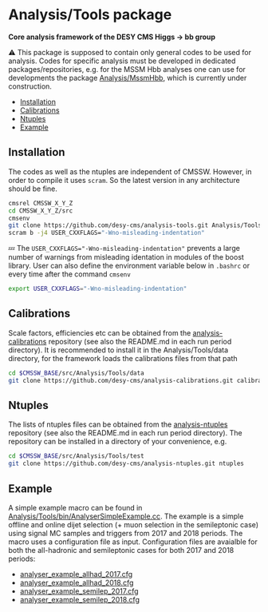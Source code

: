 # Analysis/Tools package

**Core analysis framework of the DESY CMS Higgs -> bb group**

:warning: This package is supposed to contain only general codes to be used for analysis.
Codes for specific analysis must be developed in dedicated packages/repositories, e.g.
for the MSSM Hbb analyses one can use for developments the package
[Analysis/MssmHbb](https://github.com/desy-cms/analysis-mssmhbb),
which is currently under construction.


* [Installation](#installation)
* [Calibrations](#calibrations)
* [Ntuples](#ntuples)
* [Example](#example)


##


## Installation

The codes as well as the ntuples are independent of CMSSW. However, in order to compile it uses `scram`.
So the latest version in any architecture should be fine. 

```bash
cmsrel CMSSW_X_Y_Z
cd CMSSW_X_Y_Z/src
cmsenv
git clone https://github.com/desy-cms/analysis-tools.git Analysis/Tools 
scram b -j4 USER_CXXFLAGS="-Wno-misleading-indentation"
```

:zzz: The `USER_CXXFLAGS="-Wno-misleading-indentation"` prevents a large number of warnings
from misleading identation in modules of the boost library. User can also define the
environment variable below in `.bashrc` or every time after the command `cmsenv`
```bash
export USER_CXXFLAGS="-Wno-misleading-indentation"
```

## Calibrations

Scale factors, efficiencies etc can be obtained from the [analysis-calibrations](https://github.com/desy-cms/analysis-calibrations) repository (see also the README.md in each run period directory). It is recommended to install it in the Analysis/Tools/data directory, for the framework loads the calibrations files from that path

```bash
cd $CMSSW_BASE/src/Analysis/Tools/data
git clone https://github.com/desy-cms/analysis-calibrations.git calibrations
```

## Ntuples

The lists of ntuples files can be obtained from the [analysis-ntuples](https://github.com/desy-cms/analysis-ntuples.git) repository (see also the README.md in each run period directory). The repository can be installed in a directory of your convenience, e.g.

```bash
cd $CMSSW_BASE/src/Analysis/Tools/test
git clone https://github.com/desy-cms/analysis-ntuples.git ntuples
```

## Example

A simple example macro can be found in [Analysis/Tools/bin/AnalyserSimpleExample.cc](bin/AnalyserSimpleExample.cc).
The example is a simple offline and online dijet selection (+ muon selection in the semileptonic case)
using signal MC samples and triggers from 2017 and 2018 periods. The macro uses a configuration file as
input. Configuration files are avaialble for both the all-hadronic and semileptonic cases for both 2017
and 2018 periods:
* [analyser_example_allhad_2017.cfg](test/analyser_example_allhad_2017.cfg)
* [analyser_example_allhad_2018.cfg](test/analyser_example_allhad_2018.cfg)
* [analyser_example_semilep_2017.cfg](test/analyser_example_semilep_2017.cfg)
* [analyser_example_semilep_2018.cfg](test/analyser_example_semilep_2018.cfg)


